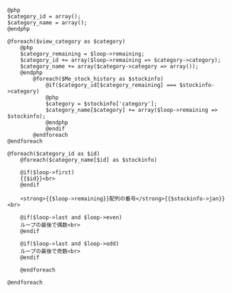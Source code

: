 
    @php
    $category_id = array();
    $category_name = array();
    @endphp

    @foreach($view_category as $category)
        @php
        $category_remaining = $loop->remaining;
        $category_id += array($loop->remaining => $category->category);
        $category_name += array($category->category => array());
        @endphp
            @foreach($Me_stock_history as $stockinfo)
                @if($category_id[$category_remaining] === $stockinfo->category)
                @php
                $category = $stockinfo['category'];
                $category_name[$category] += array($loop->remaining => $stockinfo);
                @endphp
                @endif
            @endforeach
    @endforeach

    @foreach($category_id as $id)
        @foreach($category_name[$id] as $stockinfo)

        @if($loop->first)
        {{$id}}<br>
        @endif

        <strong>{{$loop->remaining}}配列の番号</strong>{{$stockinfo->jan}}<br>

        @if($loop->last and $loop->even)
        ループの最後で偶数<br>
        @endif

        @if($loop->last and $loop->odd)
        ループの最後で奇数<br>
        @endif

        @endforeach

    @endforeach